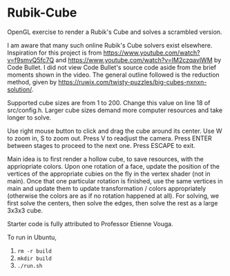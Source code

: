 # Rubik-Cube

OpenGL exercise to render a Rubik's Cube and solves a scrambled version.

I am aware that many such online Rubik's Cube solvers exist elsewhere. Inspiration for this project is from https://www.youtube.com/watch?v=f9smvQ5fc7Q and https://www.youtube.com/watch?v=IM2czqavlWM by Code Bullet. I did not view Code Bullet's source code aside from the brief moments shown in the video. The general outline followed is the reduction method, given by https://ruwix.com/twisty-puzzles/big-cubes-nxnxn-solution/. 

Supported cube sizes are from 1 to 200. Change this value on line 18 of src/config.h. Larger cube sizes demand more computer resources and take longer to solve.

Use right mouse button to click and drag the cube around its center. Use W to zoom in, S to zoom out. Press V to readjust the camera. Press ENTER between stages to proceed to the next one. Press ESCAPE to exit.

Main idea is to first render a hollow cube, to save resources, with the appriopriate colors. Upon one rotation of a face, update the position of the vertices of the appropriate cubies on the fly in the vertex shader (not in main). Once that one particular rotation is finished, use the same vertices in main and update them to update transformation / colors appropriately (otherwise the colors are as if no rotation happened at all). For solving, we first solve the centers, then solve the edges, then solve the rest as a large 3x3x3 cube.

Starter code is fully attributed to Professor Etienne Vouga.

To run in Ubuntu, 
1. `rm -r build`
2. `mkdir build`
3. `./run.sh`


